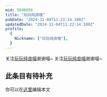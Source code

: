 ```yaml
---
mid: 5696856
title: "玩玩纯良喵"
pubDate: "2024-11-04T11:22:14.180Z"
updatedDate: "2024-11-04T11:22:14.180Z"
profile:
  {
    Nickname: ["玩玩纯良喵"],
  }
---
```


关注[玩玩纯良喵](https://space.bilibili.com/5696856)谢谢喵~ 关注[玩玩纯良喵](https://space.bilibili.com/5696856)谢谢喵~

## 此条目有待补充
你可以在[这里](https://github.com/Yuhanawa/VTuber.ICU-Content/edit/master/v/玩玩纯良喵/index.md)编辑本文
